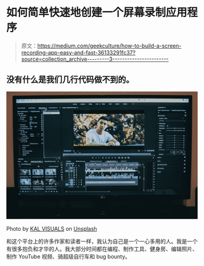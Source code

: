 # 如何简单快速地创建一个屏幕录制应用程序

> 原文：<https://medium.com/geekculture/how-to-build-a-screen-recording-app-easy-and-fast-36133291fc37?source=collection_archive---------3----------------------->

## 没有什么是我们几行代码做不到的。

![](img/fcf98abcc0bba725d63803e942e229a2.png)

Photo by [KAL VISUALS](https://unsplash.com/@kalvisuals?utm_source=medium&utm_medium=referral) on [Unsplash](https://unsplash.com?utm_source=medium&utm_medium=referral)

和这个平台上的许多作家和读者一样，我认为自己是一个一心多用的人。我是一个有很多抱负和才华的人。我大部分时间都在编程、制作工具、健身房、编辑照片、制作 YouTube 视频、骑超级自行车和 bug bounty。